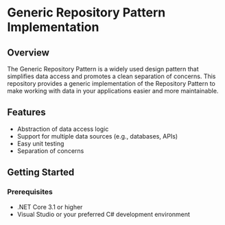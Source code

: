 # Generic Repository Pattern Implementation

## Overview

The Generic Repository Pattern is a widely used design pattern that simplifies data access and promotes a clean separation of concerns. This repository provides a generic implementation of the Repository Pattern to make working with data in your applications easier and more maintainable.

## Features

- Abstraction of data access logic
- Support for multiple data sources (e.g., databases, APIs)
- Easy unit testing
- Separation of concerns

## Getting Started

### Prerequisites

- .NET Core 3.1 or higher
- Visual Studio or your preferred C# development environment
